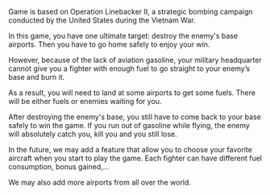 Game is based on Operation Linebacker II, a strategic bombing campaign conducted by the United States during the Vietnam War.

In this game, you have one ultimate target: destroy the enemy's base airports. Then you have to go home safely to enjoy your win. 

However, because of the lack of aviation gasoline, your military headquarter cannot give you a fighter with enough fuel to go straight to your enemy’s base and burn it. 

As a result, you will need to land at some airports to get some fuels. There will be either fuels or enemies waiting for you. 

After destroying the enemy's base, you still have to come back to your base safely to win the game. If you run out of gasoline while flying, the enemy will absolutely catch you, kill you and you still lose.

In the future, we may add a feature that allow you to choose your favorite aircraft when you start to play the game. Each fighter can have different fuel consumption, bonus gained,... 

We may also add more airports from all over the world.
